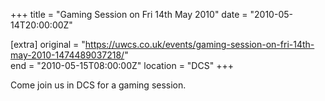 +++
title = "Gaming Session on Fri 14th May 2010"
date = "2010-05-14T20:00:00Z"

[extra]
original = "https://uwcs.co.uk/events/gaming-session-on-fri-14th-may-2010-1474489037218/"    
end = "2010-05-15T08:00:00Z"
location = "DCS"
+++

Come join us in DCS for a gaming session.

